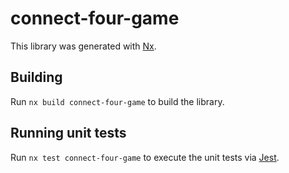 # connect-four-game

This library was generated with [Nx](https://nx.dev).

## Building

Run `nx build connect-four-game` to build the library.

## Running unit tests

Run `nx test connect-four-game` to execute the unit tests via [Jest](https://jestjs.io).
